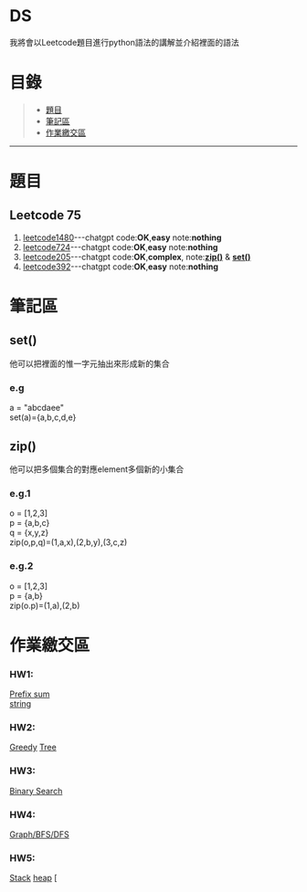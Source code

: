 # DS

我將會以Leetcode題目進行python語法的講解並介紹裡面的語法
# 目錄
>+ [題目](https://github.com/SAStommy/DS#題目)
>+ [筆記區](https://github.com/SAStommy/DS#筆記區)
>+ [作業繳交區](https://github.com/SAStommy/DS#作業繳交區)
---
# 題目
## Leetcode 75
1. [leetcode1480](https://youtu.be/rvw0IztUh7I)---chatgpt code:**OK**,**easy** note:**nothing**
2. [leetcode724](https://youtu.be/ymMvJfbbtVY)---chatgpt code:**OK**,**easy** note:**nothing**
3. [leetcode205](https://youtu.be/JoULDV7ixro)---chatgpt code:**OK**,**complex**, note:[**zip()**](https://github.com/SAStommy/DS#zip) & [**set()**](https://github.com/SAStommy/DS#set)
4. [leetcode392](https://youtu.be/Bjyp7qpvP6E)---chatgpt code:**OK**,**easy** note:**nothing**
# 筆記區
## set()
他可以把裡面的惟一字元抽出來形成新的集合
### e.g
a = "abcdaee"\
set(a)={a,b,c,d,e}
## zip()
他可以把多個集合的對應element多個新的小集合
### e.g.1
o = [1,2,3]\
p = {a,b,c}\
q = {x,y,z}\
zip(o,p,q)=(1,a,x),(2,b,y),(3,c,z)
### e.g.2
o = [1,2,3]\
p = {a,b}\
zip(o.p)=(1,a),(2,b)
# 作業繳交區
### HW1:
[Prefix sum](https://youtu.be/rvw0IztUh7I)\
[string](https://youtu.be/JoULDV7ixro)
### HW2:
[Greedy]()
[Tree]()
### HW3:
[Binary Search]()
### HW4:
[Graph/BFS/DFS]()
### HW5:
[Stack]()
[heap]()
[
